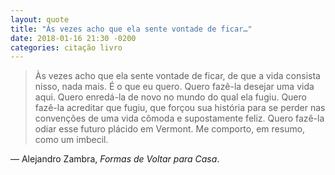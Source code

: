 ```yaml
---
layout: quote
title: "Às vezes acho que ela sente vontade de ficar…"
date: 2018-01-16 21:30 -0200
categories: citação livro
---
```

>Às vezes acho que ela sente vontade de ficar, de que a vida consista nisso, nada mais. É o que eu quero. Quero fazê-la desejar uma vida aqui. Quero enredá-la de novo no mundo do qual ela fugiu. Quero fazê-la acreditar que fugiu, que forçou sua história para se perder nas convenções de uma vida cômoda e supostamente feliz. Quero fazê-la odiar esse futuro plácido em Vermont. Me comporto, em resumo, como um imbecil.

— Alejandro Zambra, _Formas de Voltar para Casa_.
